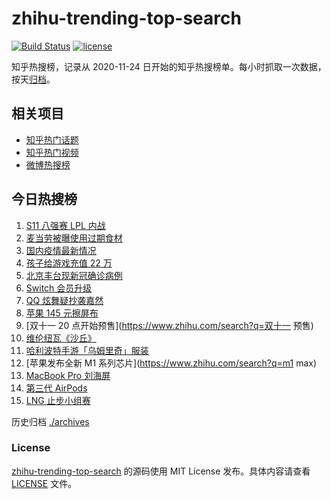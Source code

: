 # zhihu-trending-top-search

[![Build Status](https://github.com/justjavac/zhihu-trending-top-search/workflows/ci/badge.svg?branch=main)](https://github.com/justjavac/zhihu-trending-top-search/actions)
[![license](https://img.shields.io/github/license/justjavac/zhihu-trending-top-search)](https://github.com/justjavac/zhihu-trending-top-search/blob/main/LICENSE)

知乎热搜榜，记录从 2020-11-24 日开始的知乎热搜榜单。每小时抓取一次数据，按天[归档](./archives)。

## 相关项目

- [知乎热门话题](https://github.com/justjavac/zhihu-trending-hot-questions)
- [知乎热门视频](https://github.com/justjavac/zhihu-trending-hot-video)
- [微博热搜榜](https://github.com/justjavac/weibo-trending-hot-search)

## 今日热搜榜

<!-- BEGIN -->
<!-- 最后更新时间 Thu Oct 21 2021 06:06:10 GMT+0800 (China Standard Time) -->

1. [S11 八强赛 LPL 内战](https://www.zhihu.com/search?q=s11八强赛)
1. [麦当劳被曝使用过期食材](https://www.zhihu.com/search?q=麦当劳)
1. [国内疫情最新情况](https://www.zhihu.com/search?q=国内疫情新增)
1. [孩子给游戏充值 22 万](https://www.zhihu.com/search?q=游戏充值)
1. [北京丰台现新冠确诊病例](https://www.zhihu.com/search?q=北京确诊)
1. [Switch 会员升级](https://www.zhihu.com/search?q=switch)
1. [QQ 炫舞疑抄袭嘉然](https://www.zhihu.com/search?q=嘉然)
1. [苹果 145 元擦屏布](https://www.zhihu.com/search?q=擦屏布)
1. [双十一 20 点开始预售](https://www.zhihu.com/search?q=双十一 预售)
1. [维伦纽瓦《沙丘》](https://www.zhihu.com/search?q=沙丘)
1. [哈利波特手游「乌姆里奇」服装](https://www.zhihu.com/search?q=哈利波特魔法觉醒)
1. [苹果发布全新 M1 系列芯片](https://www.zhihu.com/search?q=m1 max)
1. [MacBook Pro 刘海屏](https://www.zhihu.com/search?q=macbookpro)
1. [第三代 AirPods](https://www.zhihu.com/search?q=airpods3)
1. [LNG 止步小组赛](https://www.zhihu.com/search?q=LNG)

<!-- END -->

历史归档 [./archives](./archives)

### License

[zhihu-trending-top-search](https://github.com/justjavac/zhihu-trending-top-search)
的源码使用 MIT License 发布。具体内容请查看 [LICENSE](./LICENSE) 文件。
